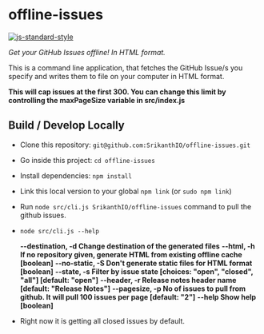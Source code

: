 # offline-issues

[![js-standard-style](https://img.shields.io/badge/code%20style-standard-brightgreen.svg)](http://standardjs.com/)

_Get your GitHub Issues offline! In HTML format._

This is a command line application, that fetches the GitHub Issue/s you specify and writes them to file on your computer in HTML format.

**This will cap issues at the first 300. You can change this limit by controlling the maxPageSize variable in src/index.js** 

## Build / Develop Locally

- Clone this repository: `git@github.com:SrikanthIO/offline-issues.git`
- Go inside this project: `cd offline-issues`
- Install dependencies: `npm install`
- Link this local version to your global `npm link` (or `sudo npm link`)
- Run `node src/cli.js SrikanthIO/offline-issues` command to pull the github issues.
- `node src/cli.js --help`

    **--destination, -d  Change destination of the generated files**
    **--html, -h         If no repository given, generate HTML from existing offline
                       cache                                             [boolean]**
    **--no-static, -S    Don't generate static files for HTML format       [boolean]**
    **--state, -s        Filter by issue state
                              [choices: "open", "closed", "all"] [default: "open"]**
    **--header, -r       Release notes header name        [default: "Release Notes"]**
    **--pagesize, -p     No of issues to pull from github. It will pull 100 issues
                       per page                                     [default: "2"]**
    **--help             Show help                                         [boolean]**

- Right now it is getting all closed issues by default.
